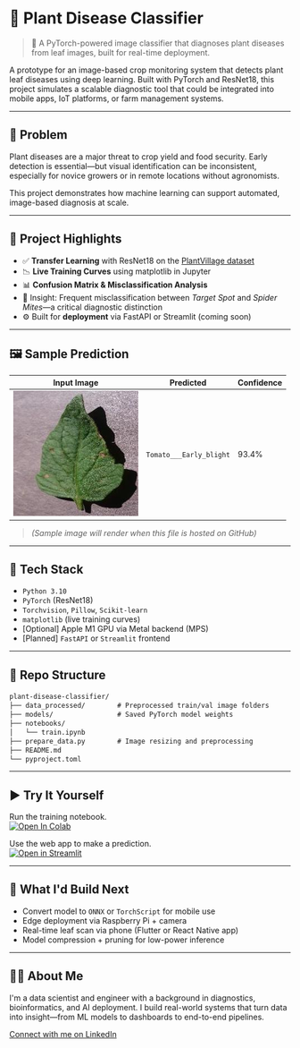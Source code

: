 # 🌿 Plant Disease Classifier

> 🔎 A PyTorch-powered image classifier that diagnoses plant diseases from leaf images, built for real-time deployment.

A prototype for an image-based crop monitoring system that detects plant leaf diseases using deep learning. Built with PyTorch and ResNet18, this project simulates a scalable diagnostic tool that could be integrated into mobile apps, IoT platforms, or farm management systems.

---

## 📌 Problem

Plant diseases are a major threat to crop yield and food security. Early detection is essential—but visual identification can be inconsistent, especially for novice growers or in remote locations without agronomists.

This project demonstrates how machine learning can support automated, image-based diagnosis at scale.

---

## 🚀 Project Highlights

- ✅ **Transfer Learning** with ResNet18 on the [PlantVillage dataset](https://www.kaggle.com/datasets/emmarex/plantdisease)
- 📉 **Live Training Curves** using matplotlib in Jupyter
- 📊 **Confusion Matrix & Misclassification Analysis**
- 🧠 Insight: Frequent misclassification between *Target Spot* and *Spider Mites*—a critical diagnostic distinction
- ⚙️ Built for **deployment** via FastAPI or Streamlit (coming soon)

---

## 🖼 Sample Prediction

| Input Image | Predicted | Confidence |
|-------------|-----------|------------|
| ![sample](docs/sample_leaf.jpg) | `Tomato___Early_blight` | 93.4% |

> _(Sample image will render when this file is hosted on GitHub)_

---

## 🧰 Tech Stack

- `Python 3.10`
- `PyTorch` (ResNet18)
- `Torchvision`, `Pillow`, `Scikit-learn`
- `matplotlib` (live training curves)
- [Optional] Apple M1 GPU via Metal backend (MPS)
- [Planned] `FastAPI` or `Streamlit` frontend

---

## 📂 Repo Structure
```
plant-disease-classifier/  
├── data_processed/        # Preprocessed train/val image folders  
├── models/                # Saved PyTorch model weights  
├── notebooks/  
│   └── train.ipynb  
├── prepare_data.py        # Image resizing and preprocessing
├── README.md
└── pyproject.toml
```
---

## ▶️ Try It Yourself
Run the training notebook.  
[![Open In Colab](https://colab.research.google.com/assets/colab-badge.svg)](https://colab.research.google.com/github/jlmontie/plant-disease-classifier/blob/main/notebooks/train_final.ipynb)

Use the web app to make a prediction.  
[![Open in Streamlit](https://static.streamlit.io/badges/streamlit_badge_black_white.svg)](https://plantdiseaseclassifier-brrwvxbf7n8c2htzqo3kuf.streamlit.app/)

---

## 🔮 What I'd Build Next

- Convert model to `ONNX` or `TorchScript` for mobile use
- Edge deployment via Raspberry Pi + camera
- Real-time leaf scan via phone (Flutter or React Native app)
- Model compression + pruning for low-power inference

---

## 🙋‍♂️ About Me

I'm a data scientist and engineer with a background in diagnostics, bioinformatics, and AI deployment. I build real-world systems that turn data into insight—from ML models to dashboards to end-to-end pipelines.

[Connect with me on LinkedIn](https://www.linkedin.com/in/montgomeryjesse/)